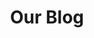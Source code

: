 ---
layout: blog
permalink: /blog/
title: Our Blog
headline: Our Blog
copy: Shared thoughts on design, tech, and business of Softcom.
featured_image: /uploads/pages/blog.jpg
image_description: Technology web writer smiling
---